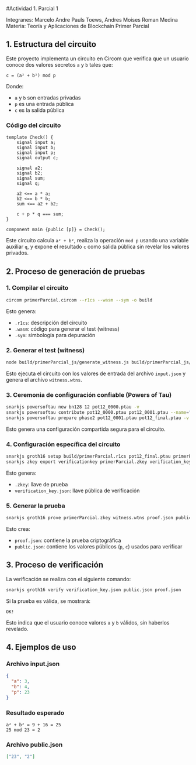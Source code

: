#Actividad 1. Parcial 1

Integranes: Marcelo Andre Pauls Toews, Andres Moises Roman Medina
Materia: Teoría y Aplicaciones de Blockchain
Primer Parcial

## 1. Estructura del circuito

Este proyecto implementa un circuito en Circom que verifica que un usuario conoce dos valores secretos `a` y `b` tales que:

```
c = (a² + b²) mod p
```

Donde:
- `a` y `b` son entradas privadas
- `p` es una entrada pública
- `c` es la salida pública

### Código del circuito

```circom
template Check() {
    signal input a;
    signal input b;
    signal input p;
    signal output c;

    signal a2;
    signal b2;
    signal sum;
    signal q;

    a2 <== a * a;
    b2 <== b * b;
    sum <== a2 + b2;

    c + p * q === sum;
}

component main {public [p]} = Check();
```

Este circuito calcula `a² + b²`, realiza la operación `mod p` usando una variable auxiliar `q`, y expone el resultado `c` como salida pública sin revelar los valores privados.

## 2. Proceso de generación de pruebas

### 1. Compilar el circuito

```bash
circom primerParcial.circom --r1cs --wasm --sym -o build
```

Esto genera:
- `.r1cs`: descripción del circuito
- `.wasm`: código para generar el test (witness)
- `.sym`: simbología para depuración

### 2. Generar el test (witness)

```bash
node build/primerParcial_js/generate_witness.js build/primerParcial_js/primerParcial.wasm input.json witness.wtns
```

Esto ejecuta el circuito con los valores de entrada del archivo `input.json` y genera el archivo `witness.wtns`.

### 3. Ceremonia de configuración confiable (Powers of Tau)

```bash
snarkjs powersoftau new bn128 12 pot12_0000.ptau -v
snarkjs powersoftau contribute pot12_0000.ptau pot12_0001.ptau --name="estudiante" -v
snarkjs powersoftau prepare phase2 pot12_0001.ptau pot12_final.ptau -v
```

Esto genera una configuración compartida segura para el circuito.

### 4. Configuración específica del circuito

```bash
snarkjs groth16 setup build/primerParcial.r1cs pot12_final.ptau primerParcial.zkey
snarkjs zkey export verificationkey primerParcial.zkey verification_key.json
```

Esto genera:
- `.zkey`: llave de prueba
- `verification_key.json`: llave pública de verificación

### 5. Generar la prueba

```bash
snarkjs groth16 prove primerParcial.zkey witness.wtns proof.json public.json
```

Esto crea:
- `proof.json`: contiene la prueba criptográfica
- `public.json`: contiene los valores públicos (`p`, `c`) usados para verificar

## 3. Proceso de verificación

La verificación se realiza con el siguiente comando:

```bash
snarkjs groth16 verify verification_key.json public.json proof.json
```

Si la prueba es válida, se mostrará:

```
OK!
```

Esto indica que el usuario conoce valores `a` y `b` válidos, sin haberlos revelado.

## 4. Ejemplos de uso

### Archivo input.json

```json
{
  "a": 3,
  "b": 4,
  "p": 23
}
```

### Resultado esperado

```
a² + b² = 9 + 16 = 25
25 mod 23 = 2
```

### Archivo public.json

```json
["23", "2"]
```